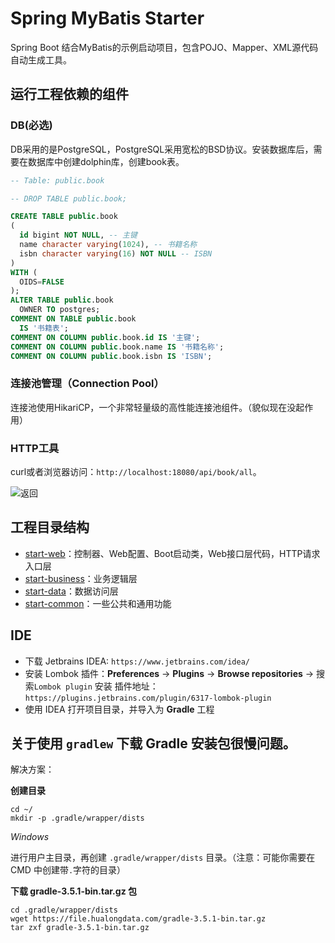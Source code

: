 # Spring MyBatis Starter

Spring Boot 结合MyBatis的示例启动项目，包含POJO、Mapper、XML源代码自动生成工具。

## 运行工程依赖的组件

### DB(必选)

DB采用的是PostgreSQL，PostgreSQL采用宽松的BSD协议。安装数据库后，需要在数据库中创建dolphin库，创建book表。



```sql
-- Table: public.book

-- DROP TABLE public.book;

CREATE TABLE public.book
(
  id bigint NOT NULL, -- 主键
  name character varying(1024), -- 书籍名称
  isbn character varying(16) NOT NULL -- ISBN
)
WITH (
  OIDS=FALSE
);
ALTER TABLE public.book
  OWNER TO postgres;
COMMENT ON TABLE public.book
  IS '书籍表';
COMMENT ON COLUMN public.book.id IS '主键';
COMMENT ON COLUMN public.book.name IS '书籍名称';
COMMENT ON COLUMN public.book.isbn IS 'ISBN';
```



### 连接池管理（Connection Pool）

连接池使用HikariCP，一个非常轻量级的高性能连接池组件。（貌似现在没起作用）



### HTTP工具



curl或者浏览器访问：`http://localhost:18080/api/book/all`。



![返回](https://github.com/hualongdata/spring-examples/tree/master/spring-mybatis-starter/image/Selection_002.png)





## 工程目录结构

- [start-web](start-web)：控制器、Web配置、Boot启动类，Web接口层代码，HTTP请求入口层
- [start-business](start-business)：业务逻辑层
- [start-data](start-data)：数据访问层
- [start-common](start-common)：一些公共和通用功能

## IDE

- 下载 Jetbrains IDEA: `https://www.jetbrains.com/idea/`
- 安装 Lombok 插件：**Preferences** -> **Plugins** -> **Browse repositories** -> 搜索`Lombok plugin` 安装
    插件地址：`https://plugins.jetbrains.com/plugin/6317-lombok-plugin`
- 使用 IDEA 打开项目目录，并导入为 **Gradle** 工程

## 关于使用 `gradlew` 下载 Gradle 安装包很慢问题。

解决方案：

**创建目录**

```
cd ~/
mkdir -p .gradle/wrapper/dists
```

*Windows*

进行用户主目录，再创建 `.gradle/wrapper/dists` 目录。（注意：可能你需要在 CMD 中创建带`.`字符的目录）

**下载 gradle-3.5.1-bin.tar.gz 包**

```
cd .gradle/wrapper/dists
wget https://file.hualongdata.com/gradle-3.5.1-bin.tar.gz
tar zxf gradle-3.5.1-bin.tar.gz
```


